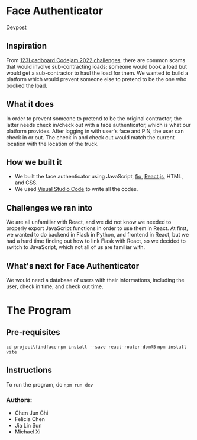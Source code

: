# Face Authenticator

[Devpost](https://devpost.com/software/face-authenticator)

## Inspiration
From [123Loadboard Codejam 2022 challenges](https://codejam.123loadboard.com/), there are common scams that would involve sub-contracting loads; someone would book a load but would get a sub-contractor to haul the load for them. We wanted to build a platform which would prevent someone else to pretend to be the one who booked the load.

## What it does
In order to prevent someone to pretend to be the original contractor, the latter needs check in/check out with a face authenticator, which is what our platform provides. After logging in with user's face and PIN, the user can check in or out. The check in and check out would match the current location with the location of the truck.

## How we built it
* We built the face authenticator using JavaScript, [fio](https://faceio.net/integration-guide), [React.js](https://reactjs.org/), HTML, and CSS.
* We used [Visual Studio Code](https://code.visualstudio.com/) to write all the codes.

## Challenges we ran into
We are all unfamiliar with React, and we did not know we needed to properly export JavaScript functions in order to use them in React. At first, we wanted to do backend in Flask in Python, and frontend in React, but we had a hard time finding out how to link Flask with React, so we decided to switch to JavaScript, which not all of us are familiar with.

## What's next for Face Authenticator
We would need a database of users with their informations, including the user, check in time, and check out time.

# The Program

## Pre-requisites
`cd project\findface`
`npm install --save react-router-dom@5`
`npm install vite`

## Instructions
To run the program, do `npm run dev`

### Authors:
* Chen Jun Chi
* Felicia Chen
* Jia Lin Sun
* Michael Xi
